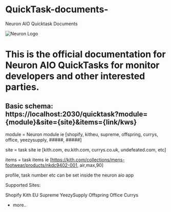 # QuickTask-documents-
Neuron AIO Quicktask Documents 

![Neuron Logo](https://media.discordapp.net/attachments/782275963144765482/928432018289750027/eXrKJMZ5_400x400.jpeg?width=268&height=268)


# This is the official documentation for Neuron AIO QuickTasks for monitor developers and other interested parties.

## Basic schema: https://localhost:2030/quicktask?module={module}&site={site}&items={link/kws}

module = Neuron module  ie [shopify, kitheu, supreme, offspring, currys, office, yeezysupply, #####, #####] 


site = task site  ie [kith.com, eu.kith.com, currys.co.uk, undefeated.com, etc] 


items = task items  ie [https://kith.com/collections/mens-footwear/products/nkdc9402-001, air,max,90] 


profile, task number etc can be set inside the neuron aio app


Supported Sites:

Shopify 
Kith EU
Supreme
YeezySupply
Offspring
Office
Currys
+ more..
